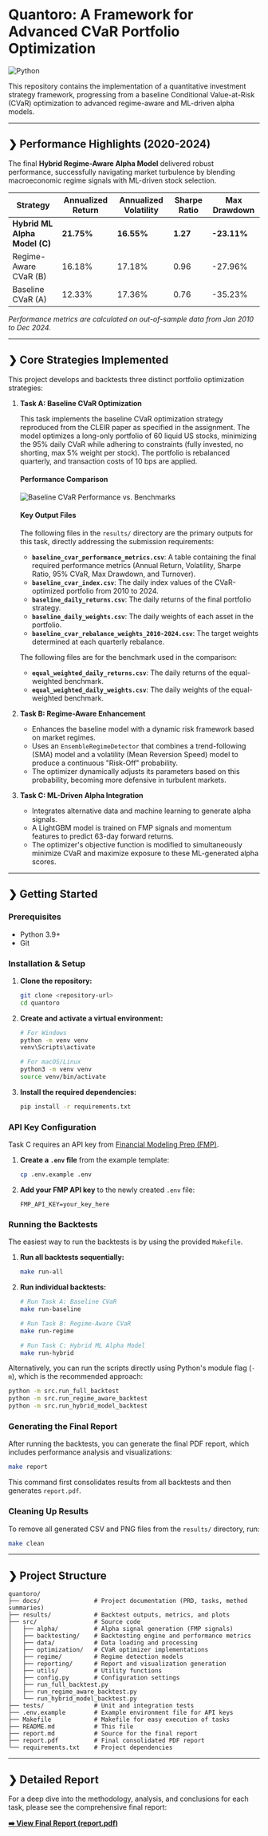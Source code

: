 # Quantoro: A Framework for Advanced CVaR Portfolio Optimization

![Python](https://img.shields.io/badge/python-3.9+-blue.svg)

This repository contains the implementation of a quantitative investment strategy framework, progressing from a baseline Conditional Value-at-Risk (CVaR) optimization to advanced regime-aware and ML-driven alpha models.

---

## ❯ Performance Highlights (2020-2024)

The final **Hybrid Regime-Aware Alpha Model** delivered robust performance, successfully navigating market turbulence by blending macroeconomic regime signals with ML-driven stock selection.

| Strategy                      | Annualized Return | Annualized Volatility | Sharpe Ratio | Max Drawdown |
| ----------------------------- | ----------------- | --------------------- | ------------ | ------------ |
| **Hybrid ML Alpha Model (C)** | **21.75%**        | **16.55%**            | **1.27**     | **-23.11%**  |
| Regime-Aware CVaR (B)         | 16.18%            | 17.18%                | 0.96         | -27.96%      |
| Baseline CVaR (A)             | 12.33%            | 17.36%                | 0.76         | -35.23%      |

*Performance metrics are calculated on out-of-sample data from Jan 2010 to Dec 2024.*

---

## ❯ Core Strategies Implemented

This project develops and backtests three distinct portfolio optimization strategies:

1.  **Task A: Baseline CVaR Optimization**

    This task implements the baseline CVaR optimization strategy reproduced from the CLEIR paper as specified in the assignment. The model optimizes a long-only portfolio of 60 liquid US stocks, minimizing the 95% daily CVaR while adhering to constraints (fully invested, no shorting, max 5% weight per stock). The portfolio is rebalanced quarterly, and transaction costs of 10 bps are applied.

    #### Performance Comparison

    ![Baseline CVaR Performance vs. Benchmarks](results/task_a_performance_comparison.png)

    #### Key Output Files

    The following files in the `results/` directory are the primary outputs for this task, directly addressing the submission requirements:

    - **`baseline_cvar_performance_metrics.csv`**: A table containing the final required performance metrics (Annual Return, Volatility, Sharpe Ratio, 95% CVaR, Max Drawdown, and Turnover).
    - **`baseline_cvar_index.csv`**: The daily index values of the CVaR-optimized portfolio from 2010 to 2024.
    - **`baseline_daily_returns.csv`**: The daily returns of the final portfolio strategy.
    - **`baseline_daily_weights.csv`**: The daily weights of each asset in the portfolio.
    - **`baseline_cvar_rebalance_weights_2010-2024.csv`**: The target weights determined at each quarterly rebalance.

    The following files are for the benchmark used in the comparison:

    - **`equal_weighted_daily_returns.csv`**: The daily returns of the equal-weighted benchmark.
    - **`equal_weighted_daily_weights.csv`**: The daily weights of the equal-weighted benchmark.

2.  **Task B: Regime-Aware Enhancement**
    - Enhances the baseline model with a dynamic risk framework based on market regimes.
    - Uses an `EnsembleRegimeDetector` that combines a trend-following (SMA) model and a volatility (Mean Reversion Speed) model to produce a continuous "Risk-Off" probability.
    - The optimizer dynamically adjusts its parameters based on this probability, becoming more defensive in turbulent markets.

3.  **Task C: ML-Driven Alpha Integration**
    - Integrates alternative data and machine learning to generate alpha signals.
    - A LightGBM model is trained on FMP signals and momentum features to predict 63-day forward returns.
    - The optimizer's objective function is modified to simultaneously minimize CVaR and maximize exposure to these ML-generated alpha scores.

---

## ❯ Getting Started

### Prerequisites
- Python 3.9+
- Git

### Installation & Setup

1.  **Clone the repository:**
    ```bash
    git clone <repository-url>
    cd quantoro
    ```

2.  **Create and activate a virtual environment:**
    ```bash
    # For Windows
    python -m venv venv
    venv\Scripts\activate

    # For macOS/Linux
    python3 -m venv venv
    source venv/bin/activate
    ```

3.  **Install the required dependencies:**
    ```bash
    pip install -r requirements.txt
    ```

### API Key Configuration

Task C requires an API key from [Financial Modeling Prep (FMP)](https://site.financialmodelingprep.com/).

1.  **Create a `.env` file** from the example template:
    ```bash
    cp .env.example .env
    ```
2.  **Add your FMP API key** to the newly created `.env` file:
    ```
    FMP_API_KEY=your_key_here
    ```

### Running the Backtests

The easiest way to run the backtests is by using the provided `Makefile`.

1.  **Run all backtests sequentially:**
    ```bash
    make run-all
    ```

2.  **Run individual backtests:**
    ```bash
    # Run Task A: Baseline CVaR
    make run-baseline

    # Run Task B: Regime-Aware CVaR
    make run-regime

    # Run Task C: Hybrid ML Alpha Model
    make run-hybrid
    ```

Alternatively, you can run the scripts directly using Python's module flag (`-m`), which is the recommended approach:
```bash
python -m src.run_full_backtest
python -m src.run_regime_aware_backtest
python -m src.run_hybrid_model_backtest
```

### Generating the Final Report

After running the backtests, you can generate the final PDF report, which includes performance analysis and visualizations:

```bash
make report
```

This command first consolidates results from all backtests and then generates `report.pdf`.

### Cleaning Up Results

To remove all generated CSV and PNG files from the `results/` directory, run:

```bash
make clean
```

---

## ❯ Project Structure

```
quantoro/
├── docs/               # Project documentation (PRD, tasks, method summaries)
├── results/            # Backtest outputs, metrics, and plots
├── src/                # Source code
│   ├── alpha/          # Alpha signal generation (FMP signals)
│   ├── backtesting/    # Backtesting engine and performance metrics
│   ├── data/           # Data loading and processing
│   ├── optimization/   # CVaR optimizer implementations
│   ├── regime/         # Regime detection models
│   ├── reporting/      # Report and visualization generation
│   ├── utils/          # Utility functions
│   ├── config.py       # Configuration settings
│   ├── run_full_backtest.py
│   ├── run_regime_aware_backtest.py
│   └── run_hybrid_model_backtest.py
├── tests/              # Unit and integration tests
├── .env.example        # Example environment file for API keys
├── Makefile            # Makefile for easy execution of tasks
├── README.md           # This file
├── report.md           # Source for the final report
├── report.pdf          # Final consolidated PDF report
└── requirements.txt    # Project dependencies
```

---

## ❯ Detailed Report

For a deep dive into the methodology, analysis, and conclusions for each task, please see the comprehensive final report:

**[➡️ View Final Report (report.pdf)](report.pdf)**
